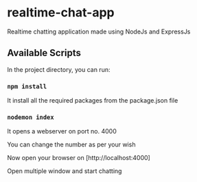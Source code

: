 # realtime-chat-app
Realtime chatting application made using NodeJs and ExpressJs <br/>


## Available Scripts

In the project directory, you can run: <br/>

### `npm install`

It install all the required packages from the package.json file <br/>

### `nodemon index`

It opens a webserver on port no. 4000 <br/>

You can change the number as per your wish <br/>

Now open your browser on [http://localhost:4000] <br/>

Open multiple window and start chatting <br/>
